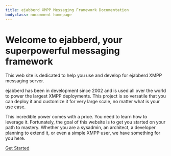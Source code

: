 ```yaml
---
title: ejabberd XMPP Messaging Framework Documentation
bodyclass: nocomment homepage
---
```


# Welcome to ejabberd, your superpowerful messaging framework

This web site is dedicated to help you use and develop for ejabberd
XMPP messaging server.

ejabberd has been in development since 2002 and is used all over the
world to power the largest XMPP deployments. This project is so
versatile that you can deploy it and customize it for very large
scale, no matter what is your use case.

This incredible power comes with a price. You need to learn how to
leverage it. Fortunately, the goal of this website is to get you
started on your path to mastery. Whether you are a sysadmin, an
architect, a developer planning to extend it, or even a simple XMPP
user, we have something for you here.

<a href="/get-started/" type="button" class="btn">Get Started</a>
